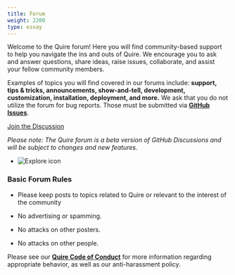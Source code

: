 ```yaml
---
title: Forum
weight: 2200
type: essay
---
```


Welcome to the Quire forum! Here you will find community-based support to help you navigate the ins and outs of Quire. We encourage you to ask and answer questions, share ideas, raise issues, collaborate, and assist your fellow community members.

Examples of topics you will find covered in our forums include: **support, tips & tricks, announcements, show-and-tell, development, customization, installation, deployment, and more.** We ask that you do not utilize the forum for bug reports. Those must be submitted via **[GitHub Issues](https://github.com/gettypubs/quire/issues)**.

<div class="action-button">

[Join the Discussion](https://github.com/gettypubs/quire/discussions)

</div>


*Please note: The Quire forum is a beta version of GitHub Discussions and will be subject to changes and new features.*


<div class="feature-cards small-card">

-  ![Explore icon](/img/illustrations/undraw_team_chat_y27k.png)
</div>

### Basic Forum Rules

- Please keep posts to topics related to Quire or relevant to the interest of the community

- No advertising or spamming.

- No attacks on other posters.

- No attacks on other people.

Please see our **[Quire Code of Conduct](https://quire/getty.edu/community/code-of-conduct)** for more information regarding appropriate behavior, as well as our anti-harassment policy.
